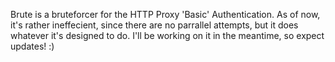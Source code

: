 Brute is a bruteforcer for the HTTP Proxy 'Basic' Authentication.
As of now, it's rather ineffecient, since there are no parrallel attempts, 
but it does whatever it's designed to do. I'll be working on it in the 
meantime, so expect updates! :)
